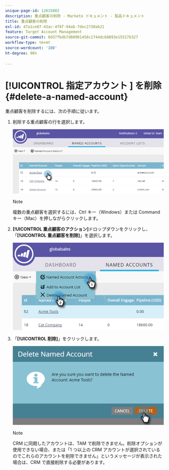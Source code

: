 ```yaml
---
unique-page-id: 12615802
description: 重点顧客の削除 - Marketo ドキュメント - 製品ドキュメント
title: 重点顧客の削除
exl-id: 47a1ce87-43ac-4f8f-94ab-7dec2730ab21
feature: Target Account Management
source-git-commit: 0d37fbdb7d08901458c1744dc68893e155176327
workflow-type: tm+mt
source-wordcount: '108'
ht-degree: 96%

---
```


# [!UICONTROL  指定アカウント ] を削除 {#delete-a-named-account}

重点顧客を削除するには、次の手順に従います。

1. 削除する重点顧客の行を選択します。

   ![](assets/seven-1.png)

   >[!NOTE]
   >
   >複数の重点顧客を選択するには、Ctrl キー（Windows）または Command キー（Mac）を押しながらクリックします。

1. **[!UICONTROL 重点顧客のアクション]**&#x200B;ドロップダウンをクリックし、「**[!UICONTROL 重点顧客を削除]**」を選択します。

   ![](assets/eight-1.png)

1. 「**[!UICONTROL 削除]**」をクリックします。

   ![](assets/nine-1.png)

   >[!NOTE]
   >
   >CRM に同期したアカウントは、TAM で削除できません。削除オプションが使用できない場合、または「1 つ以上の CRM アカウントが選択されているのでこれらのアカウントを削除できません」というメッセージが表示された場合は、CRM で直接削除する必要があります。
